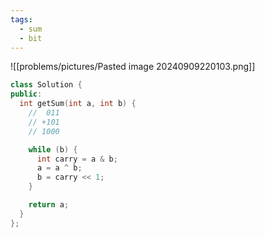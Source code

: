 ```yaml
---
tags:
  - sum
  - bit
---
```

![[problems/pictures/Pasted image 20240909220103.png]]

```c++
class Solution {
public:
  int getSum(int a, int b) {
    //  011
    // +101
    // 1000

    while (b) {
      int carry = a & b;
      a = a ^ b;
      b = carry << 1;
    }

    return a;
  }
};
```
